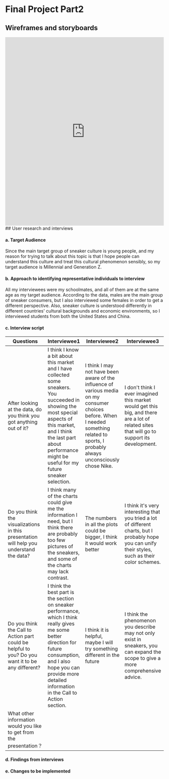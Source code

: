# Final Project Part2
## Wireframes and storyboards
<iframe src="https://preview.shorthand.com/nUxrxkLPEKWO1Q7J" width="100%" height="600" frameborder="0" scrolling="yes"></iframe>
## User research and interviews

#### a. Target Audience
Since the main target group of sneaker culture is young people, and my reason for trying to talk about this topic is that I hope people can understand this culture and treat this cultural phenomenon sensibly, so my target audience is Millennial and Generation Z.

#### b. Approach to identifying representative individuals to interview 
All my interviewees were my schoolmates, and all of them are at the same age as my target audience. According to the data, males are the main group of sneaker consumers, but I also interviewed some females in order to get a different perspective. Also, sneaker culture is understood differently in different countries' cultural backgrounds and economic environments, so I interviewed students from both the United States and China.

#### c. Interview script
| Questions | Interviewee1 | Interviewee2 | Interviewee3 |
| ------ | ------ | ------ | ------ |
| After looking at the data, do you think you got anything out of it? | I think I know a bit about this market and I have collected some sneakers. You succeeded in showing the most special aspects of this market, and I think the last part about performance might be useful for my future sneaker selection. | I think I may not have been aware of the influence of various media on my consumer choices before. When I needed something related to sports, I probably always unconsciously chose Nike. | I don't think I ever imagined this market would get this big, and there are a lot of related sites that will go to support its development. |
| Do you think the visualizations in this presentation will help you understand the data? | I think many of the charts could give me the information I need, but I think there are probably too few pictures of the sneakers, and some of the charts may lack contrast. | The numbers in all the plots could be bigger, I think it would work better | I think it's very interesting that you tried a lot of different charts, but I probably hope you can unify their styles, such as their color schemes. |
| Do you think the Call to Action part could be helpful to you? Do you want it to be any different? | I think the best part is the section on sneaker performance, which I think really gives me some better direction for future consumption, and I also hope you can provide more detailed information in the Call to Action section. | I think it is helpful, maybe I will try something different in the future | I think the phenomenon you describe may not only exist in sneakers, you can expand the scope to give a more comprehensive advice. |
| What other information would you like to get from the presentation？ |  |  |  |
#### d. Findings from interviews

#### e. Changes to be implemented
